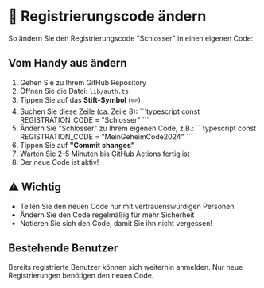 # 🔐 Registrierungscode ändern

So ändern Sie den Registrierungscode "Schlosser" in einen eigenen Code:

## Vom Handy aus ändern

1. Gehen Sie zu Ihrem GitHub Repository
2. Öffnen Sie die Datei: `lib/auth.ts`
3. Tippen Sie auf das **Stift-Symbol** (✏️)
4. Suchen Sie diese Zeile (ca. Zeile 8):
   \`\`\`typescript
   const REGISTRATION_CODE = "Schlosser"
   \`\`\`
5. Ändern Sie "Schlosser" zu Ihrem eigenen Code, z.B.:
   \`\`\`typescript
   const REGISTRATION_CODE = "MeinGeheimCode2024"
   \`\`\`
6. Tippen Sie auf **"Commit changes"**
7. Warten Sie 2-5 Minuten bis GitHub Actions fertig ist
8. Der neue Code ist aktiv!

## ⚠️ Wichtig

- Teilen Sie den neuen Code nur mit vertrauenswürdigen Personen
- Ändern Sie den Code regelmäßig für mehr Sicherheit
- Notieren Sie sich den Code, damit Sie ihn nicht vergessen!

## Bestehende Benutzer

Bereits registrierte Benutzer können sich weiterhin anmelden. Nur neue Registrierungen benötigen den neuen Code.
